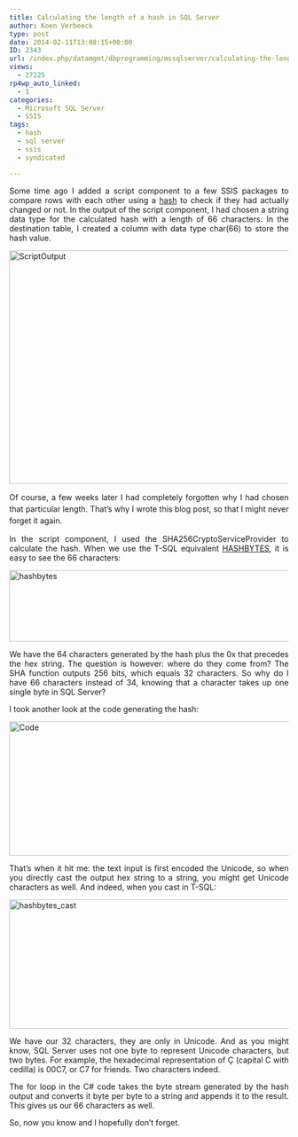 ```yaml
---
title: Calculating the length of a hash in SQL Server
author: Koen Verbeeck
type: post
date: 2014-02-11T13:08:15+00:00
ID: 2343
url: /index.php/datamgmt/dbprogramming/mssqlserver/calculating-the-length-of-a-hash-in-sql-server/
views:
  - 27225
rp4wp_auto_linked:
  - 1
categories:
  - Microsoft SQL Server
  - SSIS
tags:
  - hash
  - sql server
  - ssis
  - syndicated

---
```

<p style="text-align: justify">
  Some time ago I added a script component to a few SSIS packages to compare rows with each other using a <a href="http://en.wikipedia.org/wiki/Hash_function">hash</a> to check if they had actually changed or not. In the output of the script component, I had chosen a string data type for the calculated hash with a length of 66 characters. In the destination table, I created a column with data type char(66) to store the hash value.
</p>

<p style="text-align: justify">
  <a href="/wp-content/uploads/2014/02/ScriptOutput.png"><img class="size-full wp-image-2345 alignnone" alt="ScriptOutput" src="/wp-content/uploads/2014/02/ScriptOutput.png" width="734" height="421" srcset="/wp-content/uploads/2014/02/ScriptOutput.png 734w, /wp-content/uploads/2014/02/ScriptOutput-300x172.png 300w" sizes="(max-width: 734px) 100vw, 734px" /></a>
</p>

<p style="text-align: justify">
  <span style="line-height: 1.5em">Of course, a few weeks later I had completely forgotten why I had chosen that particular length. That’s why I wrote this blog post, so that I might never forget it again.</span>
</p>

<p style="text-align: justify">
  In the script component, I used the SHA256CryptoServiceProvider to calculate the hash. When we use the T-SQL equivalent <a href="http://technet.microsoft.com/en-us/library/ms174415.aspx">HASHBYTES</a>, it is easy to see the 66 characters:
</p>

<p style="text-align: justify">
  <a href="/wp-content/uploads/2014/02/hashbytes.png"><img class="alignnone size-full wp-image-2347" alt="hashbytes" src="/wp-content/uploads/2014/02/hashbytes.png" width="603" height="129" srcset="/wp-content/uploads/2014/02/hashbytes.png 603w, /wp-content/uploads/2014/02/hashbytes-300x64.png 300w" sizes="(max-width: 603px) 100vw, 603px" /></a>
</p>

<p style="text-align: justify">
  We have the 64 characters generated by the hash plus the 0x that precedes the hex string. The question is however: where do they come from? The SHA function outputs 256 bits, which equals 32 characters. So why do I have 66 characters instead of 34, knowing that a character takes up one single byte in SQL Server?
</p>

<p style="text-align: justify">
  I took another look at the code generating the hash:
</p>

<p style="text-align: justify">
  <a href="/wp-content/uploads/2014/02/Code.png"><img class="alignnone size-full wp-image-2346" alt="Code" src="/wp-content/uploads/2014/02/Code.png" width="857" height="242" srcset="/wp-content/uploads/2014/02/Code.png 857w, /wp-content/uploads/2014/02/Code-300x84.png 300w" sizes="(max-width: 857px) 100vw, 857px" /></a>
</p>

<p style="text-align: justify">
  That’s when it hit me: the text input is first encoded the Unicode, so when you directly cast the output hex string to a string, you might get Unicode characters as well. And indeed, when you cast in T-SQL:
</p>

<p style="text-align: justify">
  <a href="/wp-content/uploads/2014/02/hashbytes_cast.png"><img class="alignnone size-full wp-image-2348" alt="hashbytes_cast" src="/wp-content/uploads/2014/02/hashbytes_cast.png" width="584" height="233" srcset="/wp-content/uploads/2014/02/hashbytes_cast.png 584w, /wp-content/uploads/2014/02/hashbytes_cast-300x119.png 300w" sizes="(max-width: 584px) 100vw, 584px" /></a>
</p>

<p style="text-align: justify">
  We have our 32 characters, they are only in Unicode. And as you might know, SQL Server uses not one byte to represent Unicode characters, but two bytes. For example, the hexadecimal representation of Ç (capital C with cedilla) is 00C7, or C7 for friends. Two characters indeed.
</p>

<p style="text-align: justify">
  The for loop in the C# code takes the byte stream generated by the hash output and converts it byte per byte to a string and appends it to the result. This gives us our 66 characters as well.
</p>

<p style="text-align: justify">
  So, now you know and I hopefully don’t forget.
</p>